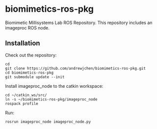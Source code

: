biomimetics-ros-pkg
=========

Biomimetic Millisystems Lab ROS Repository.
This repository includes an imageproc ROS node.

Installation
--------------

Check out the repository:
```
cd
git clone https://github.com/andrewjchen/biomimetics-ros-pkg.git
cd biomimetics-ros-pkg
git submodule update --init
```

Install imageproc_node to the catkin workspace:
```
cd ~/catkin_ws/src/
ln -s ~/biomimetics-ros-pkg/imageproc_node
rospack profile
```

Run:
```
rosrun imageproc_node imageproc_node.py
```
